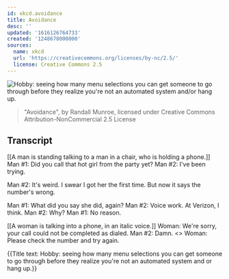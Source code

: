 ```yaml
---
id: xkcd.avoidance
title: Avoidance
desc: ''
updated: '1616126764733'
created: '1248678000000'
sources:
  name: xkcd
  url: 'https://creativecommons.org/licenses/by-nc/2.5/'
  license: Creative Commons 2.5
---
```

![Hobby: seeing how many menu selections you can get someone to go through before they realize you're not an automated system and/or hang up.](https://imgs.xkcd.com/comics/avoidance.png)
> "Avoidance", by Randall Munroe, licensed under Creative Commons Attribution-NonCommercial 2.5 License

## Transcript
[[A man is standing talking to a man in a chair, who is holding a phone.]]
Man #1: Did you call that hot girl from the party yet?
Man #2: I've been trying.

Man #2: It's weird. I swear I got her the first time.  But now it says the number's wrong.

Man #1: What did you say she did, again? 
Man #2: Voice work. At Verizon, I think.
Man #2: Why?
Man #1: No reason.

[[A woman is talking into a phone, in an italic voice.]]
Woman: We're sorry, your call could not be completed as dialed.
Man #2: Damn.
<<Click>>
Woman: Please check the number and try again.

{{Title text: Hobby: seeing how many menu selections you can get someone to go through before they realize you're not an automated system and
or hang up.}}
